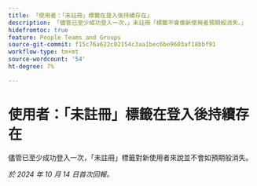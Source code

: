 ```yaml
---
title: 「使用者：「未註冊」標籤在登入後持續存在」
description: 「儘管已至少成功登入一次，」未註冊「標籤不會像新使用者預期般消失。」
hidefromtoc: true
feature: People Teams and Groups
source-git-commit: f15c76a622c02154c3aa1bec6be9603af18bbf91
workflow-type: tm+mt
source-wordcount: '54'
ht-degree: 7%

---
```


# 使用者：「未註冊」標籤在登入後持續存在

儘管已至少成功登入一次，「未註冊」標籤對新使用者來說並不會如預期般消失。

_於 2024 年 10 月 14 日首次回報。_
